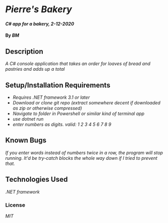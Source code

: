 # _Pierre's Bakery_

#### _C# app for a bakery, 2-12-2020_

#### By _**BM**_

## Description

_A C# console application that takes an order for loaves of bread and pastries and adds up a total_

## Setup/Installation Requirements

* _Requires .NET framework 3.1 or later_
* _Download or clone git repo (extract somewhere decent if downloaded as zip or otherwise compressed)_
* _Navigate to folder in Powershell or similar kind of terminal app_
* _use dotnet run_
* _enter numbers as digits. valid: 1 2 3 4 5 6 7 8 9_

## Known Bugs

_If you enter words instead of numbers twice in a row, the program will stop running. It'd be try-catch blocks the whole way down if I tried to prevent that._


## Technologies Used

_.NET framework_

### License

*MIT*

